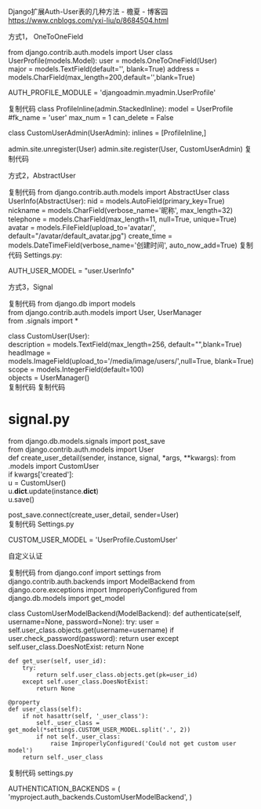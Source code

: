 Django扩展Auth-User表的几种方法 - 檐夏 - 博客园 https://www.cnblogs.com/yxi-liu/p/8684504.html

方式1， OneToOneField

from django.contrib.auth.models import User
class UserProfile(models.Model):
    user = models.OneToOneField(User)    
    major = models.TextField(default='', blank=True)
    address = models.CharField(max_length=200,default='',blank=True)

AUTH_PROFILE_MODULE = 'djangoadmin.myadmin.UserProfile'

复制代码
class ProfileInline(admin.StackedInline):
    model = UserProfile
    #fk_name = 'user'
    max_num = 1
    can_delete = False

class CustomUserAdmin(UserAdmin):
    inlines = [ProfileInline,]

admin.site.unregister(User)
admin.site.register(User, CustomUserAdmin)
复制代码
 

 

 

方式2，AbstractUser

复制代码
from django.contrib.auth.models import AbstractUser
class UserInfo(AbstractUser):
    nid = models.AutoField(primary_key=True)
    nickname = models.CharField(verbose_name='昵称', max_length=32)
    telephone = models.CharField(max_length=11, null=True, unique=True)
    avatar = models.FileField(upload_to='avatar/', default="/avatar/default_avatar.jpg")
    create_time = models.DateTimeField(verbose_name='创建时间', auto_now_add=True)
复制代码
Settings.py:

AUTH_USER_MODEL = "user.UserInfo"
 

 

 

方式3，Signal

复制代码
from django.db import models  
from django.contrib.auth.models import User, UserManager  
from .signals import *  
      
class CustomUser(User):  
      description = models.TextField(max_length=256, default="",blank=True)  
      headImage = models.ImageField(upload_to='/media/image/users/',null=True, blank=True)  
      scope = models.IntegerField(default=100)  
      objects = UserManager()  
复制代码
复制代码
# signal.py
from django.db.models.signals import post_save  
from django.contrib.auth.models import User  
def create_user_detail(sender, instance, signal, *args, **kwargs):  from .models import CustomUser  
     if kwargs['created']:  
         u = CustomUser()  
         u.__dict__.update(instance.__dict__)  
         u.save()  
      
post_save.connect(create_user_detail, sender=User)  
复制代码
Settings.py

CUSTOM_USER_MODEL = 'UserProfile.CustomUser'  
 

 

 

自定义认证


复制代码
from django.conf import settings
from django.contrib.auth.backends import ModelBackend
from django.core.exceptions import ImproperlyConfigured
from django.db.models import get_model

class CustomUserModelBackend(ModelBackend):
    def authenticate(self, username=None, password=None):
        try:
            user = self.user_class.objects.get(username=username)
            if user.check_password(password):
                return user
        except self.user_class.DoesNotExist:
            return None

    def get_user(self, user_id):
        try:
            return self.user_class.objects.get(pk=user_id)
        except self.user_class.DoesNotExist:
            return None

    @property
    def user_class(self):
        if not hasattr(self, '_user_class'):
            self._user_class = get_model(*settings.CUSTOM_USER_MODEL.split('.', 2))
            if not self._user_class:
                raise ImproperlyConfigured('Could not get custom user model')
        return self._user_class
复制代码
settings.py


AUTHENTICATION_BACKENDS = (
   'myproject.auth_backends.CustomUserModelBackend',
)